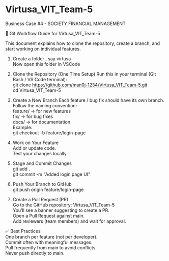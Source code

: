 # Virtusa_VIT_Team-5
Business Case #4 - SOCIETY FINANCIAL MANAGEMENT

🚀 Git Workflow Guide for Virtusa_VIT_Team-5

This document explains how to clone the repository, create a branch, and start working on individual features.

1. Create a folder , say virtusa  
Now open this folder in VSCode  

2. Clone the Repository (One Time Setup)
Run this in your terminal (Git Bash / VS Code terminal):   
git clone https://github.com/man0j-1234/Virtusa_VIT_Team-5.git   
cd Virtusa_VIT_Team-5  

3. Create a New Branch
Each feature / bug fix should have its own branch.
Follow the naming convention:  
feature/<feature-name> → for new features  
fix/<issue-name> → for bug fixes  
docs/<doc-name> → for documentation    
Example:    
git checkout -b feature/login-page   

4. Work on Your Feature  
Add or update code.  
Test your changes locally.  

5. Stage and Commit Changes  
git add .  
git commit -m "Added login page UI"  

6. Push Your Branch to GitHub  
git push origin feature/login-page  

7. Create a Pull Request (PR)  
Go to the GitHub repository: Virtusa_VIT_Team-5  
You’ll see a banner suggesting to create a PR.  
Open a Pull Request against main.  
Add reviewers (team members) and wait for approval.  

✅ Best Practices  
One branch per feature (not per developer).  
Commit often with meaningful messages.   
Pull frequently from main to avoid conflicts.  
Never push directly to main.  
